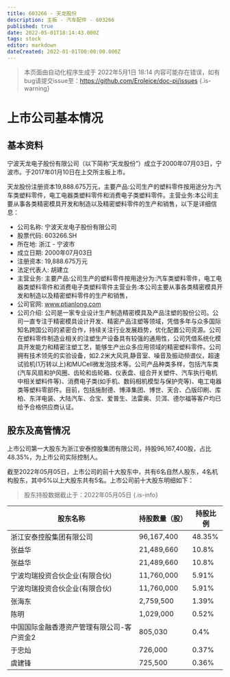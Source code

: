 ```yaml
---
title: 603266 - 天龙股份
description: 主板 - 汽车配件 - 603266
published: true
date: 2022-05-01T18:14:43.000Z
tags: stock
editor: markdown
dateCreated: 2022-01-01T00:00:00.000Z
---
```


> 本页面由自动化程序生成于 2022年5月1日 18:14
> 内容可能存在错误，如有bug请提交issue至：https://github.com/Eroleice/doc-pi/issues
{.is-warning}

# 上市公司基本情况

## 基本资料

宁波天龙电子股份有限公司（以下简称“天龙股份”）成立于2000年07月03日，宁波市。于2017年01月10日在上交所主板上市。

天龙股份注册资本19,888.675万元，主要产品:公司生产的塑料零件按用途分为:汽车类塑料零件，电工电器类塑料零件和消费电子类塑料零件。主营业务:本公司主要从事各类精密模具开发和制造以及精密塑料零件的生产和销售，以下是详细信息：

- 公司名称: 宁波天龙电子股份有限公司
- 股票代码: 603266.SH
- 所在地: 浙江 - 宁波市
- 成立日期: 2000年07月03日
- 注册资本: 19,888.675万元
- 法定代表人: 胡建立
- 主营业务: 主要产品:公司生产的塑料零件按用途分为:汽车类塑料零件，电工电器类塑料零件和消费电子类塑料零件主营业务:本公司主要从事各类精密模具开发和制造以及精密塑料零件的生产和销售，
- 公司官网: www.ptianlong.com
- 公司介绍: 公司是一家专业设计生产制造精密模具及产品注塑的股份公司。公司一直专注于精密模具设计开发、精密产品注塑等领域，凭借多年与众多国际知名跨国公司的紧密合作，持续关注行业发展趋势，优化配置公司资源。公司在塑料零件制造业相关的注塑生产设备具有较强的通用性，公司凭借系统化模具开发能力和精密注塑工艺，能够生产出众多应用领域的精密塑料零件。公司拥有技术领先的实验设备，如2.2米大风洞,静音室、噪音及振动频谱仪，超速试验机(1万转以上)和MUCell微发泡技术等。公司产品种类多样，包括汽车类(汽车风扇和护风圈、齿轮和齿轮箱、仪表盘、组合开关塑件、汽车执行电机中相关塑料件等)、消费电子类(如手机、数码相机模型与保护壳等)、电工电器类等塑料零部件。目前，包括施耐德、博泽集团、博世、天合、凸版印刷、库柏、东洋电装、大陆汽车、合宝、爱普生、法雷奥、贝洱、德尔福等客户均已给予合格供应商认证。


## 股东及高管情况

上市公司第一大股东为浙江安泰控股集团有限公司，持股96,167,400股，占比48.35%，为上市公司实际控制人。

截至2022年05月05日，上市公司的前十大股东中，共有6名自然人股东，4名机构股东，其中5%以上大股东共有5名。上市公司前十大股东明细如下：

> 股东持股数据截止于：2022年05月05日
{.is-info}

| 股东名称 | 持股数量（股） | 持股比例 |
| --- | --- | --- |
| 浙江安泰控股集团有限公司 | 96,167,400 | 48.35% |
| 张益华 | 21,489,660 | 10.8% |
| 张益华 | 21,489,660 | 10.8% |
| 宁波均瑞投资合伙企业(有限合伙) | 11,760,000 | 5.91% |
| 宁波均瑞投资合伙企业(有限合伙) | 11,760,000 | 5.91% |
| 张海东 | 2,759,500 | 1.39% |
| 陈明 | 1,029,000 | 0.52% |
| 中国国际金融香港资产管理有限公司-客户资金2 | 805,030 | 0.4% |
| 于忠灿 | 726,000 | 0.37% |
| 虞建锋 | 725,500 | 0.36% |




